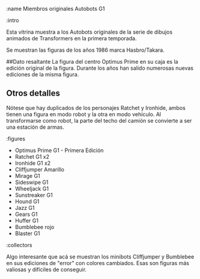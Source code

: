 :name
Miembros originales Autobots G1

:intro

Esta vitrina muestra a los Autobots originales de la serie
de dibujos animados de Transformers en la primera temporada.

Se muestran las figuras de los años 1986 marca Hasbro/Takara.

##Dato resaltante
La figura del centro Optimus Prime en su caja es la edición
original de la figura. Durante los años han salido numerosas
nuevas ediciones de la misma figura.

## Otros detalles
Nótese que hay duplicados de los personajes Ratchet
y Ironhide, ambos tienen una figura en modo robot y la
otra en modo vehículo. Al transformarse como robot, la parte
del techo del camión se convierte a ser una estación
de armas.

:figures

* Optimus Prime G1 - Primera Edición
* Ratchet G1 x2
* Ironhide G1 x2
* Cliffjumper Amarillo
* Mirage G1
* Sideswipe G1
* Wheeljack G1
* Sunstreaker G1
* Hound G1
* Jazz G1
* Gears G1
* Huffer G1
* Bumblebee rojo
* Blaster G1

:collectors

Algo interesante que acá se muestran los minibots Cliffjumper
y Bumblebee en sus ediciones de "error" con colores cambiados.
Esas son figuras más valiosas y difíciles de conseguir.